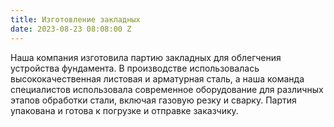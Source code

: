 ```yaml
---
title: Изготовление закладных
date: 2023-08-23 08:08:00 Z
---
```


Наша компания изготовила партию закладных для облегчения устройства фундамента. В производстве использовалась высококачественная листовая и арматурная сталь, а наша команда специалистов использовала современное оборудование для различных этапов обработки стали, включая газовую резку и сварку. Партия упакована и готова к погрузке и отправке заказчику.